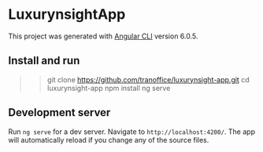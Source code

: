 # LuxurynsightApp

This project was generated with [Angular CLI](https://github.com/angular/angular-cli) version 6.0.5.

## Install and run
>> git clone https://github.com/tranoffice/luxurynsight-app.git
>> cd luxurynsight-app
>> npm install
>> ng serve

## Development server

Run `ng serve` for a dev server. Navigate to `http://localhost:4200/`. The app will automatically reload if you change any of the source files.


